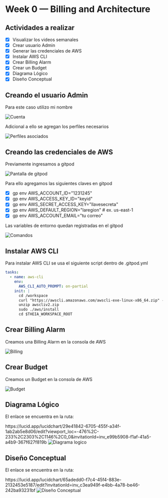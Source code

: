 # Week 0 — Billing and Architecture

## Actividades a realizar
- [x] Visualizar los videos semanales
- [x] Crear usuario Admin
- [x] Generar las credenciales de AWS
- [x] Instalar AWS CLI
- [x] Crear Billing Alarm
- [x] Crear un Budget
- [x] Diagrama Lógico
- [x] Diseño Conceptual

## Creando el usuario Admin
<p>Para este caso utilizo mi nombre</p>
<image src="/images/user1.jpg" alt="Cuenta">
<p>Adicional a ello se agregan los perfiles necesarios</p>
<image src="/images/user2.jpg" alt="Perfiles asociados">

## Creando las credenciales de AWS

<p>Previamente ingresamos a gitpod</p>
<image src="/images/gitpod.jpg" alt="Pantalla de gitpod">

<p>Para ello agregamos las siguientes claves en gitpod</p>

- [x] gp env AWS_ACCOUNT_ID="1231245"
- [x] gp env AWS_ACCESS_KEY_ID="keyid"
- [x] gp env AWS_SECRET_ACCESS_KEY="llavesecreta"
- [x] gp env AWS_DEFAULT_REGION="laregion" # ex. us-east-1
- [x] gp env AWS_ACCOUNT_EMAIL="tu correo" 

<p>Las variables de entorno quedan registradas en el gitpod</p>
<image src="/images/user-settings.jpg" alt="Comandos">

## Instalar AWS CLI

<p>Para instalar AWS CLI se usa el siguiente script dentro de .gitpod.yml</p>

```yml
tasks:
  - name: aws-cli
    env:
      AWS_CLI_AUTO_PROMPT: on-partial
    init: |
      cd /workspace
      curl "https://awscli.amazonaws.com/awscli-exe-linux-x86_64.zip" -o "awscliv2.zip"
      unzip awscliv2.zip
      sudo ./aws/install
      cd $THEIA_WORKSPACE_ROOT
```

## Crear Billing Alarm
<p>Creamos una Billing Alarm en la consola de AWS</p>
<image src="/images/billing.jpg" alt="Billing">

## Crear Budget
<p>Creamos un Budget en la consola de AWS</p>
<image src="/images/budget.jpg" alt="Budget">

## Diagrama Lógico
<p>El enlace se encuentra en la ruta:</p>
https://lucid.app/lucidchart/29e41842-6705-455f-a34f-1ab2ab5e8d06/edit?viewport_loc=-476%2C-233%2C2303%2C1146%2C0_0&invitationId=inv_e99b5908-f1af-41a5-a4b9-367f627f819b
<image src="/images/logical.jpeg" alt="Diagrama logico">

## Diseño Conceptual
<p>El enlace se encuentra en la ruta:</p>
https://lucid.app/lucidchart/65adedd0-f7c4-45f4-883e-2132453e5187/edit?invitationId=inv_c3ea949f-e4bb-4a78-be46-242ba93231bf
<image src="/images/conceptual.jpeg" alt="Diseño Conceptual">
